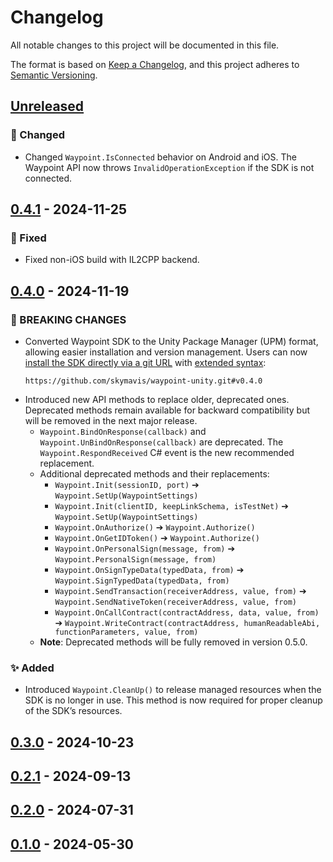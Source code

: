# Changelog

All notable changes to this project will be documented in this file.

The format is based on [Keep a Changelog](https://keepachangelog.com/en/1.1.0/),
and this project adheres to [Semantic Versioning](https://semver.org/spec/v2.0.0.html).

## [Unreleased]

### :construction: Changed 

- Changed `Waypoint.IsConnected` behavior on Android and iOS. The Waypoint API now throws `InvalidOperationException` if the SDK is not connected.

## [0.4.1] - 2024-11-25

### :wrench: Fixed

- Fixed non-iOS build with IL2CPP backend.

## [0.4.0] - 2024-11-19

### :rotating_light: BREAKING CHANGES

- Converted Waypoint SDK to the Unity Package Manager (UPM) format, allowing easier installation and version management. Users can now [install the SDK directly via a git URL](https://docs.unity3d.com/Manual/upm-ui-giturl.html) with [extended syntax](https://docs.unity3d.com/Manual/upm-git.html#syntax):
  ```
  https://github.com/skymavis/waypoint-unity.git#v0.4.0
  ```
- Introduced new API methods to replace older, deprecated ones. Deprecated methods remain available for backward compatibility but will be removed in the next major release.
  - `Waypoint.BindOnResponse(callback)` and `Waypoint.UnBindOnResponse(callback)` are deprecated. The `Waypoint.RespondReceived` C# event is the new recommended replacement.
  - Additional deprecated methods and their replacements:
    - `Waypoint.Init(sessionID, port)` ➔ `Waypoint.SetUp(WaypointSettings)`
    - `Waypoint.Init(clientID, keepLinkSchema, isTestNet)` ➔ `Waypoint.SetUp(WaypointSettings)`
    - `Waypoint.OnAuthorize()` ➔ `Waypoint.Authorize()`
    - `Waypoint.OnGetIDToken()` ➔ `Waypoint.Authorize()`
    - `Waypoint.OnPersonalSign(message, from)` ➔ `Waypoint.PersonalSign(message, from)`
    - `Waypoint.OnSignTypeData(typedData, from)` ➔ `Waypoint.SignTypedData(typedData, from)`
    - `Waypoint.SendTransaction(receiverAddress, value, from)` ➔ `Waypoint.SendNativeToken(receiverAddress, value, from)`
    - `Waypoint.OnCallContract(contractAddress, data, value, from)` ➔ `Waypoint.WriteContract(contractAddress, humanReadableAbi, functionParameters, value, from)`
  - **Note**: Deprecated methods will be fully removed in version 0.5.0.

### :sparkles: Added

- Introduced `Waypoint.CleanUp()` to release managed resources when the SDK is no longer in use. This method is now required for proper cleanup of the SDK’s resources.

## [0.3.0] - 2024-10-23

## [0.2.1] - 2024-09-13

## [0.2.0] - 2024-07-31

## [0.1.0] - 2024-05-30

[Unreleased]: https://github.com/skymavis/waypoint-unity/compare/v0.4.1...HEAD
[0.4.1]: https://github.com/skymavis/waypoint-unity/compare/v0.4.0...v0.4.1
[0.4.0]: https://github.com/skymavis/waypoint-unity/compare/waypoint-unity%2F0.3.0...v0.4.0
[0.3.0]: https://github.com/skymavis/waypoint-unity/compare/waypoint-unity%2F0.2.1...waypoint-unity%2F0.3.0
[0.2.1]: https://github.com/skymavis/waypoint-unity/compare/mavis-id-unity%2F0.2.0...waypoint-unity%2F0.2.1
[0.2.0]: https://github.com/skymavis/waypoint-unity/compare/mavis-id-unity%2F0.1.0...mavis-id-unity%2F0.2.0
[0.1.0]: https://github.com/skymavis/waypoint-unity/releases/tag/mavis-id-unity%2F0.1.0
